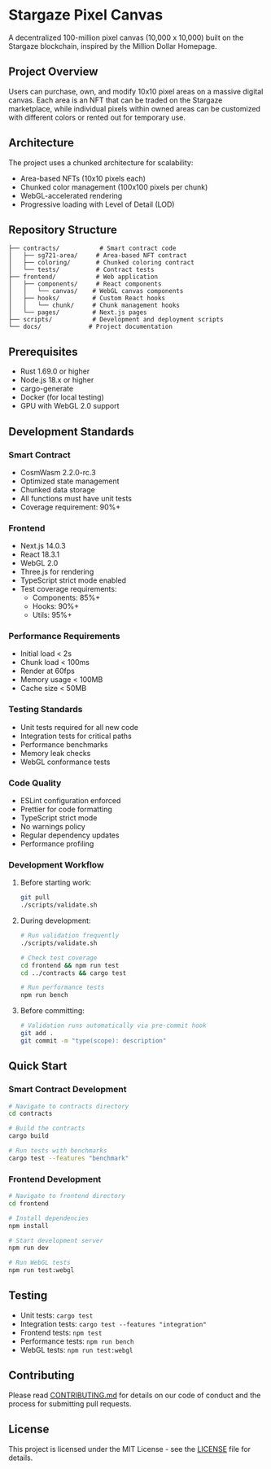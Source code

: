 # Stargaze Pixel Canvas

A decentralized 100-million pixel canvas (10,000 x 10,000) built on the Stargaze blockchain, inspired by the Million Dollar Homepage.

## Project Overview
Users can purchase, own, and modify 10x10 pixel areas on a massive digital canvas. Each area is an NFT that can be traded on the Stargaze marketplace, while individual pixels within owned areas can be customized with different colors or rented out for temporary use.

## Architecture
The project uses a chunked architecture for scalability:
- Area-based NFTs (10x10 pixels each)
- Chunked color management (100x100 pixels per chunk)
- WebGL-accelerated rendering
- Progressive loading with Level of Detail (LOD)

## Repository Structure
```
├── contracts/           # Smart contract code
│   ├── sg721-area/     # Area-based NFT contract
│   ├── coloring/       # Chunked coloring contract
│   └── tests/          # Contract tests
├── frontend/           # Web application
│   ├── components/     # React components
│   │   └── canvas/    # WebGL canvas components
│   ├── hooks/         # Custom React hooks
│   │   └── chunk/     # Chunk management hooks
│   └── pages/         # Next.js pages
├── scripts/           # Development and deployment scripts
└── docs/             # Project documentation
```

## Prerequisites
- Rust 1.69.0 or higher
- Node.js 18.x or higher
- cargo-generate
- Docker (for local testing)
- GPU with WebGL 2.0 support

## Development Standards
### Smart Contract
- CosmWasm 2.2.0-rc.3
- Optimized state management
- Chunked data storage
- All functions must have unit tests
- Coverage requirement: 90%+

### Frontend
- Next.js 14.0.3
- React 18.3.1
- WebGL 2.0
- Three.js for rendering
- TypeScript strict mode enabled
- Test coverage requirements:
  - Components: 85%+
  - Hooks: 90%+
  - Utils: 95%+

### Performance Requirements
- Initial load < 2s
- Chunk load < 100ms
- Render at 60fps
- Memory usage < 100MB
- Cache size < 50MB

### Testing Standards
- Unit tests required for all new code
- Integration tests for critical paths
- Performance benchmarks
- Memory leak checks
- WebGL conformance tests

### Code Quality
- ESLint configuration enforced
- Prettier for code formatting
- TypeScript strict mode
- No warnings policy
- Regular dependency updates
- Performance profiling

### Development Workflow
1. Before starting work:
   ```bash
   git pull
   ./scripts/validate.sh
   ```

2. During development:
   ```bash
   # Run validation frequently
   ./scripts/validate.sh
   
   # Check test coverage
   cd frontend && npm run test
   cd ../contracts && cargo test
   
   # Run performance tests
   npm run bench
   ```

3. Before committing:
   ```bash
   # Validation runs automatically via pre-commit hook
   git add .
   git commit -m "type(scope): description"
   ```

## Quick Start

### Smart Contract Development
```bash
# Navigate to contracts directory
cd contracts

# Build the contracts
cargo build

# Run tests with benchmarks
cargo test --features "benchmark"
```

### Frontend Development
```bash
# Navigate to frontend directory
cd frontend

# Install dependencies
npm install

# Start development server
npm run dev

# Run WebGL tests
npm run test:webgl
```

## Testing
- Unit tests: `cargo test`
- Integration tests: `cargo test --features "integration"`
- Frontend tests: `npm test`
- Performance tests: `npm run bench`
- WebGL tests: `npm run test:webgl`

## Contributing
Please read [CONTRIBUTING.md](CONTRIBUTING.md) for details on our code of conduct and the process for submitting pull requests.

## License
This project is licensed under the MIT License - see the [LICENSE](LICENSE) file for details.
